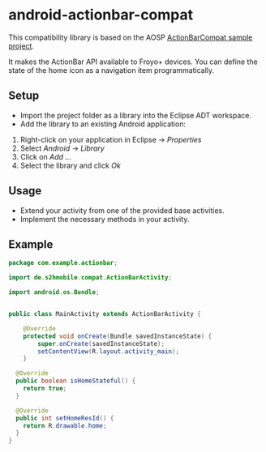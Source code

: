 # android-actionbar-compat
This compatibility library is based on the AOSP [ActionBarCompat sample project](https://android.googlesource.com/platform/development/+/f84558cf16844b6c96e0744544ff2094bc4dbf50/samples/ActionBarCompat).

It makes the ActionBar API available to Froyo+ devices. You can define the state of the home icon as a navigation item programmatically.

## Setup
- Import the project folder as a library into the Eclipse ADT workspace.
- Add the library to an existing Android application: 

1. Right-click on your application in Eclipse -> _Properties_
2. Select _Android_ -> _Library_
3. Click on _Add ..._
4. Select the library and click _Ok_

## Usage
- Extend your activity from one of the provided base activities.
- Implement the necessary methods in your activity.

## Example


```java
package com.example.actionbar;

import de.s2hmobile.compat.ActionBarActivity;

import android.os.Bundle;


public class MainActivity extends ActionBarActivity {

    @Override
    protected void onCreate(Bundle savedInstanceState) {
        super.onCreate(savedInstanceState);
        setContentView(R.layout.activity_main);
    }

  @Override
  public boolean isHomeStateful() {
    return true;
  }

  @Override
  public int setHomeResId() {
    return R.drawable.home;
  }
}
```
